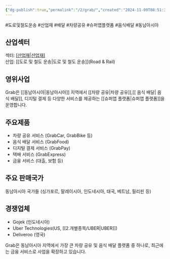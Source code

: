 ```yaml
---
{"dg-publish":true,"permalink":"/2/grab/","created":"2024-11-09T08:51:37.293+09:00","updated":"2025-07-29T21:37:04.708+09:00"}
---
```


#도로및철도운송 #산업재 #배달 #차량공유 #슈퍼앱플랫폼 #음식배달 #동남아시아 

## 산업섹터

섹터: [[산업재\|산업재]](Industrials)  
산업: [[도로 및 철도 운송\|도로 및 철도 운송]](Road & Rail)

## 영위사업

Grab은 [[동남아시아\|동남아시아]] 지역에서 [[차량 공유\|차량 공유]],[[ 음식 배달\| 음식 배달]], 디지털 결제 등 다양한 서비스를 제공하는 [[슈퍼앱 플랫폼\|슈퍼앱 플랫폼]]을 운영합니다.

## 주요제품

- 차량 공유 서비스 (GrabCar, GrabBike 등)
- 음식 배달 서비스 (GrabFood)
- 디지털 결제 서비스 (GrabPay)
- 택배 서비스 (GrabExpress)
- 금융 서비스 (대출, 보험 등)

## 주요 판매국가

동남아시아 국가들 (싱가포르, 말레이시아, 인도네시아, 태국, 베트남, 필리핀 등)

## 경쟁업체

- Gojek (인도네시아)
- Uber Technologies(US, [[2.개별종목/UBER\|UBER]])
- Deliveroo (영국)

Grab은 동남아시아 지역에서 가장 큰 차량 공유 및 음식 배달 플랫폼 중 하나로, 최근에는 금융 서비스로 사업을 확장하고 있습니다.